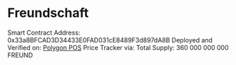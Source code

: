 # Freundschaft
Smart Contract Address: 0x33a8BFCAD3D34433E0FAD031cE8489F3d897dA8B 
Deployed and Verified on: [Polygon POS](https://polygonscan.com/address/0x33a8bfcad3d34433e0fad031ce8489f3d897da8b) 
Price Tracker via: []()
Total Supply: 360 000 000 000 FREUND
